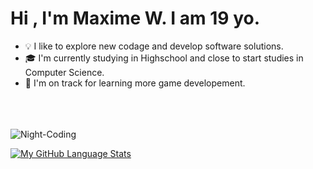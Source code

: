 


# Hi , I'm Maxime W. I am 19 yo.

- 💡  I like to explore new codage and develop software solutions.
- 🎓  I'm currently studying in Highschool and close to start studies in Computer Science.
- 🌱  I'm on track for learning more game developement.



<BR><BR><BR>
![Night-Coding](https://user-images.githubusercontent.com/86760026/124391379-abf2a600-dcf0-11eb-85d0-9f92e6a0e6bd.gif)

  
  [![My GitHub Language Stats](https://github-readme-stats.vercel.app/api/top-langs/?MaxDevelo=jasongaylord&langs_count=5&theme=tokyonight)]()
  
 


